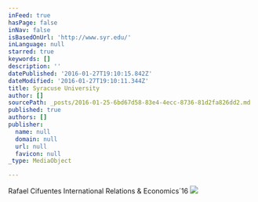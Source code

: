 ```yaml
---
inFeed: true
hasPage: false
inNav: false
isBasedOnUrl: 'http://www.syr.edu/'
inLanguage: null
starred: true
keywords: []
description: ''
datePublished: '2016-01-27T19:10:15.842Z'
dateModified: '2016-01-27T19:10:11.344Z'
title: Syracuse University
author: []
sourcePath: _posts/2016-01-25-6bd67d58-83e4-4ecc-8736-81d2fa826dd2.md
published: true
authors: []
publisher:
  name: null
  domain: null
  url: null
  favicon: null
_type: MediaObject

---
```

Rafael Cifuentes  International Relations & Economics´16
![](https://s3-us-west-2.amazonaws.com/the-grid-img/p/8d78a90f834d33d73d2fc4d2c4ad0804e3328c55.jpg)